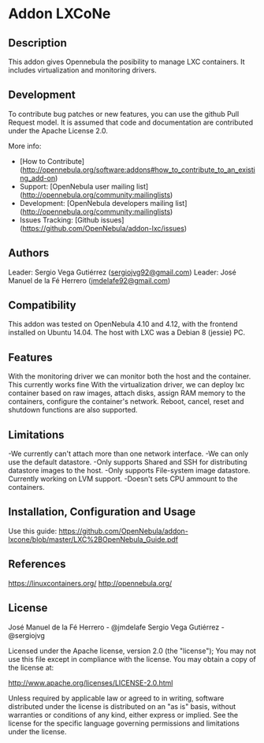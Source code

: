 # Addon LXCoNe

## Description

This addon gives Opennebula the posibility to manage LXC 
containers. It includes virtualization and monitoring drivers.

## Development

To contribute bug patches or new features, you can use the github 
Pull Request model. It is assumed that code and documentation are 
contributed under the Apache License 2.0. 

More info: 
* [How to Contribute] (http://opennebula.org/software:addons#how_to_contribute_to_an_existing_add-on) 
* Support: [OpenNebula user mailing list] (http://opennebula.org/community:mailinglists) 
* Development: [OpenNebula developers mailing list] (http://opennebula.org/community:mailinglists) 
* Issues Tracking: [Github issues] (https://github.com/OpenNebula/addon-lxc/issues)

## Authors

Leader: Sergio Vega Gutiérrez (sergiojvg92@gmail.com)
Leader: José Manuel de la Fé Herrero (jmdelafe92@gmail.com)

## Compatibility

This addon was tested on OpenNebula 4.10 and 4.12, with the 
frontend installed on Ubuntu 14.04. The host with LXC was a 
Debian 8 (jessie) PC.

## Features

With the monitoring driver we can monitor both the host and the 
container. This currently works fine
With the virtualization driver, we can deploy lxc container based 
on raw images, attach disks, assign RAM memory to the containers, 
configure the container's network. Reboot, cancel, reset and 
shutdown functions are also supported.

## Limitations

-We currently can't attach more than one network interface.
-We can only use the default datastore.
-Only supports Shared and SSH for distributing datastore images to the host. 
-Only supports File-system image datastore. Currently working on LVM support.
-Doesn't sets CPU ammount to the containers.


## Installation, Configuration and Usage
Use this guide:
https://github.com/OpenNebula/addon-lxcone/blob/master/LXC%2BOpenNebula_Guide.pdf

## References
https://linuxcontainers.org/
http://opennebula.org/

## License

José Manuel de la Fé Herrero - @jmdelafe
Sergio Vega Gutiérrez - @sergiojvg

Licensed under the Apache license, version 2.0 (the "license"); 
You may not use this file except in compliance with the license. 
You may obtain a copy of the license at:

http://www.apache.org/licenses/LICENSE-2.0.html 

Unless required by applicable law or agreed to in writing, 
software distributed under the license is distributed on an "as 
is" basis, without warranties or conditions of any kind, either 
express or implied. See the license for the specific language 
governing permissions and limitations under the license.
